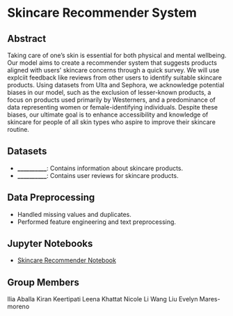 # Skincare Recommender System

## Abstract
Taking care of one’s skin is essential for both physical and mental wellbeing. Our model aims to create a recommender system that suggests products aligned with users' skincare concerns through a quick survey. We will use explciit feedback like reviews from other users to identify suitable skincare products. Using datasets from Ulta and Sephora, we acknowledge potential biases in our model, such as the exclusion of lesser-known products, a focus on products used primarily by Westerners, and a predominance of data representing women or female-identifying individuals. Despite these biases, our ultimate goal is to enhance accessibility and knowledge of skincare for people of all skin types who aspire to improve their skincare routine.

## Datasets
- **__________**: Contains information about skincare products.
- **__________**: Contains user reviews for skincare products.

## Data Preprocessing
- Handled missing values and duplicates.
- Performed feature engineering and text preprocessing.

## Jupyter Notebooks
- [Skincare Recommender Notebook](https://colab.research.google.com/github/nicoleli04/CSE151A-Project/blob/main/Skincare_Recommender.ipynb)

## Group Members
Ilia Aballa
Kiran Keertipati 
Leena Khattat
Nicole Li 
Wang Liu
Evelyn Mares-moreno 


